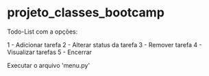# projeto_classes_bootcamp

Todo-List com a opções:

1 - Adicionar tarefa
2 - Alterar status da tarefa
3 - Remover tarefa
4 - Visualizar tarefas
5 - Encerrar

Executar o arquivo 'menu.py'
